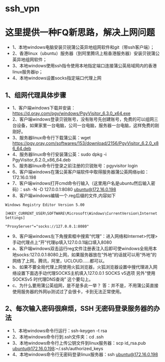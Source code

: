 # ssh_vpn
# 这里提供一种FQ新思路，解决上网问题
- 1、本地windows电脑安装贝锐蒲公英异地组网软件和git（带ssh客户端）；
- 2、香港linux（ubuntu）服务器（到阿里腾讯上租香港服务器）安装贝锐蒲公英异地组网软件；
- 3、本地windows使用ssh指令使用本地指定端口连接蒲公英局域网内的香港linux服务器ip；
- 4、本地windows设置socks指定端口代理上网
## 1、组网代理具体步骤
- 1、客户端windows下载并安装：https://d.oray.com/pgy/windows/PgyVisitor_6.3.0_x64.exe
- 2、客户端windows登录贝锐账号，没有账号先创建账号，免费的可以组网三台设备，如果家里一台电脑，公司一台电脑，服务器一台电脑，这样免费的刚刚好。
- 3、服务器linux命令行下载蒲公英：wget https://pgy.oray.com/softwares/153/download/2156/PgyVisitor_6.2.0_x86_64.deb
- 4、服务器linux命令行安装蒲公英：sudo dpkg -i PgyVisitor_6.2.0_x86_64.deb 
- 5、服务器linux命令行登录之前注册的贝锐账号：pgyvisitor login
- 6、客户端windows在蒲公英客户端软件中取得服务器蒲公英网络ip如：172.16.0.198
- 7、客户端windows打开cmd命令行输入（这里用户名是ubuntu然后输入密码）：ssh -N -D 127.0.0.1:8080 ubuntu@172.16.0.198
- 8、客户端windows编辑一个.reg后缀的文件,内容如下
```
Windows Registry Editor Version 5.00

[HKEY_CURRENT_USER\SOFTWARE\Microsoft\Windows\CurrentVersion\Internet Settings]

"ProxyServer"="socks://127.0.0.1:8080"
```
- 9、客户端windows左下角搜索框中搜索“代理”：进入网络和Internet>代理>手动代理点上“开”代理ip填入127.0.0.1端口填入8080
- a、客户端windows双击运行reg文件注册表注入后即可使windows全局用本地socks:127.0.0.1:8080上网，如果服务器放在“外地”的话就可以用“外地”的网络了上网，腾讯，阿里，UCLOUD......都可以。
- b、如果不要全局代理上网使用火狐浏览器，火狐浏览器设置中搜代理进入网络设置下面选手动代理SOCKS主机填入127.0.0.1 SOCKS v5选项 另外“使用SOCKSv5 时代理DNS查询” 这个要勾上。
- c、为什么要用蒲公英组网，是不是多此一举？ 答：并不是，不用蒲公英直接使用服务器的外网ip测试过了会很卡，卡到无法正常使用。
  
## 2、每次输入密码很麻烦，SSH 无密码登录服务器的办法
- 1、本地windows命令行运行：ssh-keygen -t rsa
- 2、本地windows命令行到.ssh文件夹：cd .ssh
- 3、本地windows命令行上传公钥文件到linux服务器：scp id_rsa.pub ubuntu@172.16.0.198:~/.ssh/authorized_keys
- 4、本地windows命令行无密码登录linux服务器：ssh ubuntu@172.16.0.198
